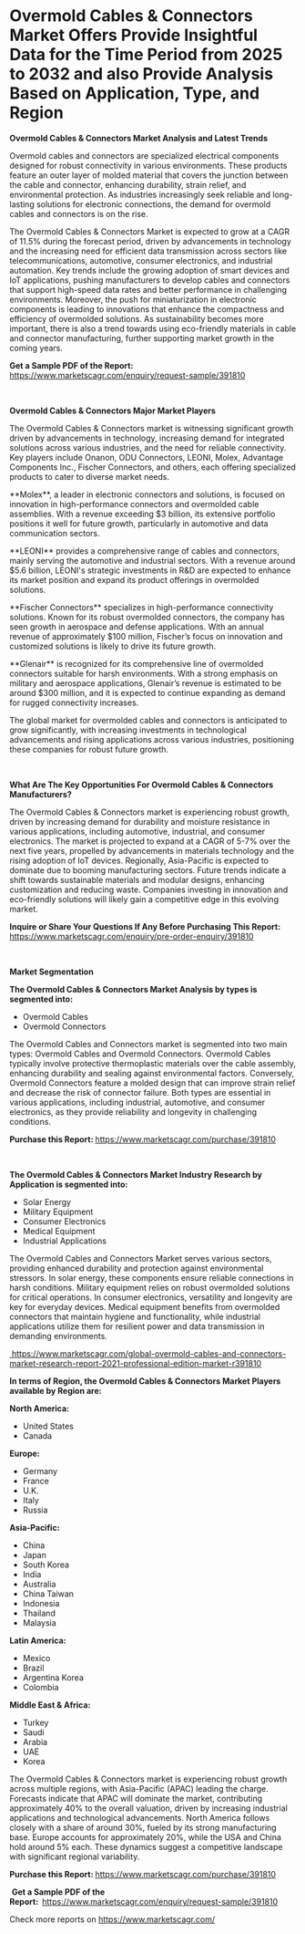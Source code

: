 <p><h1>Overmold Cables & Connectors Market Offers Provide Insightful Data for the Time Period from 2025 to 2032 and also Provide Analysis Based on Application, Type, and Region</h1></p><p><strong>Overmold Cables & Connectors Market Analysis and Latest Trends</strong></p>
<p><p>Overmold cables and connectors are specialized electrical components designed for robust connectivity in various environments. These products feature an outer layer of molded material that covers the junction between the cable and connector, enhancing durability, strain relief, and environmental protection. As industries increasingly seek reliable and long-lasting solutions for electronic connections, the demand for overmold cables and connectors is on the rise.</p><p>The Overmold Cables & Connectors Market is expected to grow at a CAGR of 11.5% during the forecast period, driven by advancements in technology and the increasing need for efficient data transmission across sectors like telecommunications, automotive, consumer electronics, and industrial automation. Key trends include the growing adoption of smart devices and IoT applications, pushing manufacturers to develop cables and connectors that support high-speed data rates and better performance in challenging environments. Moreover, the push for miniaturization in electronic components is leading to innovations that enhance the compactness and efficiency of overmolded solutions. As sustainability becomes more important, there is also a trend towards using eco-friendly materials in cable and connector manufacturing, further supporting market growth in the coming years.</p></p>
<p><strong>Get a Sample PDF of the Report:&nbsp;</strong> <a href="https://www.marketscagr.com/enquiry/request-sample/391810?utm_campaign=2304&utm_medium=2&utm_source=Github&utm_content=ia&utm_term=29032025&utm_id=overmold-cables-connectors">https://www.marketscagr.com/enquiry/request-sample/391810</a></p>
<p>&nbsp;</p>
<p><strong>Overmold Cables & Connectors Major Market Players</strong></p>
<p><p>The Overmold Cables & Connectors market is witnessing significant growth driven by advancements in technology, increasing demand for integrated solutions across various industries, and the need for reliable connectivity. Key players include Onanon, ODU Connectors, LEONI, Molex, Advantage Components Inc., Fischer Connectors, and others, each offering specialized products to cater to diverse market needs.</p><p>**Molex**, a leader in electronic connectors and solutions, is focused on innovation in high-performance connectors and overmolded cable assemblies. With a revenue exceeding $3 billion, its extensive portfolio positions it well for future growth, particularly in automotive and data communication sectors.</p><p>**LEONI** provides a comprehensive range of cables and connectors, mainly serving the automotive and industrial sectors. With a revenue around $5.6 billion, LEONI's strategic investments in R&D are expected to enhance its market position and expand its product offerings in overmolded solutions.</p><p>**Fischer Connectors** specializes in high-performance connectivity solutions. Known for its robust overmolded connectors, the company has seen growth in aerospace and defense applications. With an annual revenue of approximately $100 million, Fischer’s focus on innovation and customized solutions is likely to drive its future growth.</p><p>**Glenair** is recognized for its comprehensive line of overmolded connectors suitable for harsh environments. With a strong emphasis on military and aerospace applications, Glenair’s revenue is estimated to be around $300 million, and it is expected to continue expanding as demand for rugged connectivity increases.</p><p>The global market for overmolded cables and connectors is anticipated to grow significantly, with increasing investments in technological advancements and rising applications across various industries, positioning these companies for robust future growth.</p></p>
<p>&nbsp;</p>
<p><strong>What Are The Key Opportunities For Overmold Cables & Connectors Manufacturers?</strong></p>
<p><p>The Overmold Cables & Connectors market is experiencing robust growth, driven by increasing demand for durability and moisture resistance in various applications, including automotive, industrial, and consumer electronics. The market is projected to expand at a CAGR of 5-7% over the next five years, propelled by advancements in materials technology and the rising adoption of IoT devices. Regionally, Asia-Pacific is expected to dominate due to booming manufacturing sectors. Future trends indicate a shift towards sustainable materials and modular designs, enhancing customization and reducing waste. Companies investing in innovation and eco-friendly solutions will likely gain a competitive edge in this evolving market.</p></p>
<p><strong>Inquire or Share Your Questions If Any Before Purchasing This Report:</strong> <a href="https://www.marketscagr.com/enquiry/pre-order-enquiry/391810?utm_campaign=2304&utm_medium=2&utm_source=Github&utm_content=ia&utm_term=29032025&utm_id=overmold-cables-connectors">https://www.marketscagr.com/enquiry/pre-order-enquiry/391810</a></p>
<p>&nbsp;</p>
<p><strong>Market Segmentation</strong></p>
<p><strong>The Overmold Cables & Connectors Market Analysis by types is segmented into:</strong></p>
<p><ul><li>Overmold Cables</li><li>Overmold Connectors</li></ul></p>
<p><p>The Overmold Cables and Connectors market is segmented into two main types: Overmold Cables and Overmold Connectors. Overmold Cables typically involve protective thermoplastic materials over the cable assembly, enhancing durability and sealing against environmental factors. Conversely, Overmold Connectors feature a molded design that can improve strain relief and decrease the risk of connector failure. Both types are essential in various applications, including industrial, automotive, and consumer electronics, as they provide reliability and longevity in challenging conditions.</p></p>
<p><strong>Purchase this Report:&nbsp;</strong><a href="https://www.marketscagr.com/purchase/391810?utm_campaign=2304&utm_medium=2&utm_source=Github&utm_content=ia&utm_term=29032025&utm_id=overmold-cables-connectors">https://www.marketscagr.com/purchase/391810</a></p>
<p>&nbsp;</p>
<p><strong>The Overmold Cables & Connectors Market Industry Research by Application is segmented into:</strong></p>
<p><ul><li>Solar Energy</li><li>Military Equipment</li><li>Consumer Electronics</li><li>Medical Equipment</li><li>Industrial Applications</li></ul></p>
<p><p>The Overmold Cables and Connectors Market serves various sectors, providing enhanced durability and protection against environmental stressors. In solar energy, these components ensure reliable connections in harsh conditions. Military equipment relies on robust overmolded solutions for critical operations. In consumer electronics, versatility and longevity are key for everyday devices. Medical equipment benefits from overmolded connectors that maintain hygiene and functionality, while industrial applications utilize them for resilient power and data transmission in demanding environments.</p></p>
<p><a href="https://www.marketscagr.com/global-overmold-cables-and-connectors-market-research-report-2021-professional-edition-market-r391810?utm_campaign=2304&utm_medium=2&utm_source=Github&utm_content=ia&utm_term=29032025&utm_id=overmold-cables-connectors">&nbsp;https://www.marketscagr.com/global-overmold-cables-and-connectors-market-research-report-2021-professional-edition-market-r391810</a></p>
<p><strong>In terms of Region, the Overmold Cables & Connectors Market Players available by Region are:</strong></p>
<p>
    <p> <strong> North America: </strong>
        <ul>
            <li>United States</li>
            <li>Canada</li>
        </ul>
        </p> 
    <p> <strong> Europe: </strong>
        <ul>
            <li>Germany</li>
            <li>France</li>
            <li>U.K.</li>
            <li>Italy</li>
            <li>Russia</li>
        </ul>
        </p> 
    <p> <strong> Asia-Pacific: </strong>
        <ul>
            <li>China</li>
            <li>Japan</li>
            <li>South Korea</li>
            <li>India</li>
            <li>Australia</li>
            <li>China Taiwan</li>
            <li>Indonesia</li>
            <li>Thailand</li>
            <li>Malaysia</li>
        </ul>
        </p> 
    <p> <strong> Latin America: </strong>
        <ul>
            <li>Mexico</li>
            <li>Brazil</li>
            <li>Argentina Korea</li>
            <li>Colombia</li>
        </ul>
        </p> 
    <p> <strong> Middle East & Africa: </strong>
        <ul>
            <li>Turkey</li>
            <li>Saudi</li>
            <li>Arabia</li>
            <li>UAE</li>
            <li>Korea</li>
        </ul>
    </p>
    </p>
<p><p>The Overmold Cables & Connectors market is experiencing robust growth across multiple regions, with Asia-Pacific (APAC) leading the charge. Forecasts indicate that APAC will dominate the market, contributing approximately 40% to the overall valuation, driven by increasing industrial applications and technological advancements. North America follows closely with a share of around 30%, fueled by its strong manufacturing base. Europe accounts for approximately 20%, while the USA and China hold around 5% each. These dynamics suggest a competitive landscape with significant regional variability.</p></p>
<p><strong>Purchase this Report: </strong><a href="https://www.marketscagr.com/purchase/391810?utm_campaign=2304&utm_medium=2&utm_source=Github&utm_content=ia&utm_term=29032025&utm_id=overmold-cables-connectors">https://www.marketscagr.com/purchase/391810</a></p>
<p>&nbsp;<strong>Get a Sample PDF of the Report:&nbsp;&nbsp;</strong><a href="https://www.marketscagr.com/enquiry/request-sample/391810?utm_campaign=2304&utm_medium=2&utm_source=Github&utm_content=ia&utm_term=29032025&utm_id=overmold-cables-connectors">https://www.marketscagr.com/enquiry/request-sample/391810</a></p>
<p><strong></strong></p>
<p>Check more reports on <a href="https://www.marketscagr.com/?utm_campaign=2304&utm_medium=2&utm_source=Github&utm_content=ia&utm_term=29032025&utm_id=overmold-cables-connectors">https://www.marketscagr.com/</a></p>
